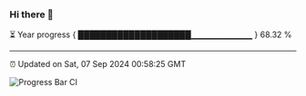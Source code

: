 ### Hi there 👋

⏳ Year progress { ████████████████████▁▁▁▁▁▁▁▁▁▁ } 68.32 %

---

⏰ Updated on Sat, 07 Sep 2024 00:58:25 GMT

![Progress Bar CI](https://github.com/liununu/liununu/workflows/Progress%20Bar%20CI/badge.svg)
